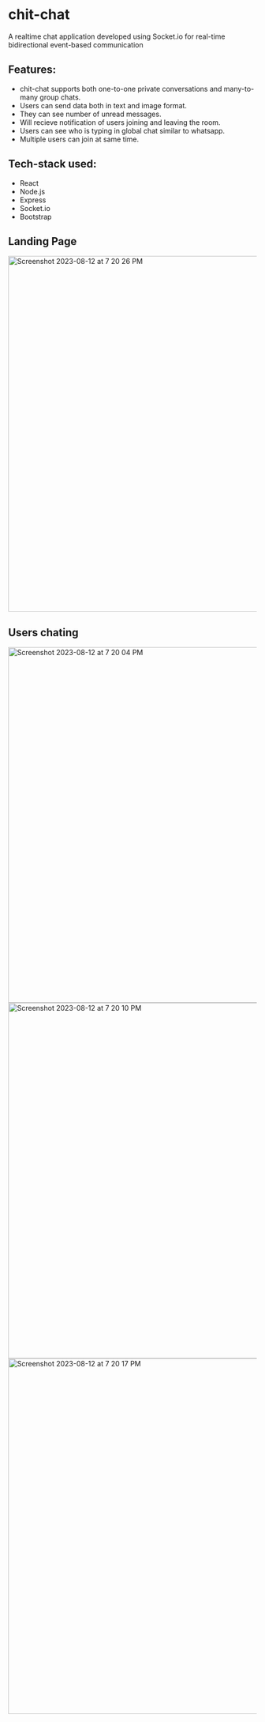 # chit-chat
A realtime chat application developed using Socket.io for real-time bidirectional event-based communication

## Features:

* chit-chat supports both one-to-one private conversations and many-to-many group chats.
* Users can send data both in text and image format.
* They can see number of unread messages.
* Will recieve notification of users joining and leaving the room.
* Users can see who is typing in global chat similar to whatsapp.
* Multiple users can join at same time.

## Tech-stack used:
 * React
 * Node.js
 * Express
 * Socket.io
 * Bootstrap

## Landing Page
<img width="720" alt="Screenshot 2023-08-12 at 7 20 26 PM" src="https://github.com/nishant3005/chit-chat/assets/89506403/fcdcb273-1b72-4909-8052-df2bc5d744e0">

## Users chating
<img width="720" alt="Screenshot 2023-08-12 at 7 20 04 PM" src="https://github.com/nishant3005/chit-chat/assets/89506403/7c2f7847-a284-42d3-98da-4fffa7b786ef">

<img width="720" alt="Screenshot 2023-08-12 at 7 20 10 PM" src="https://github.com/nishant3005/chit-chat/assets/89506403/38c2c88a-60c9-4a6a-bce7-9a3f4a5f239a">

<img width="720" alt="Screenshot 2023-08-12 at 7 20 17 PM" src="https://github.com/nishant3005/chit-chat/assets/89506403/cb188016-4ed2-4ce8-9e19-e8e308c682dc">

